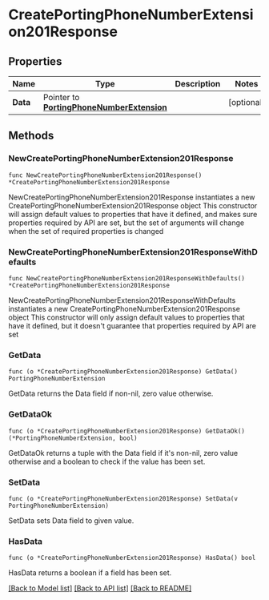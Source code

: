 # CreatePortingPhoneNumberExtension201Response

## Properties

Name | Type | Description | Notes
------------ | ------------- | ------------- | -------------
**Data** | Pointer to [**PortingPhoneNumberExtension**](PortingPhoneNumberExtension.md) |  | [optional] 

## Methods

### NewCreatePortingPhoneNumberExtension201Response

`func NewCreatePortingPhoneNumberExtension201Response() *CreatePortingPhoneNumberExtension201Response`

NewCreatePortingPhoneNumberExtension201Response instantiates a new CreatePortingPhoneNumberExtension201Response object
This constructor will assign default values to properties that have it defined,
and makes sure properties required by API are set, but the set of arguments
will change when the set of required properties is changed

### NewCreatePortingPhoneNumberExtension201ResponseWithDefaults

`func NewCreatePortingPhoneNumberExtension201ResponseWithDefaults() *CreatePortingPhoneNumberExtension201Response`

NewCreatePortingPhoneNumberExtension201ResponseWithDefaults instantiates a new CreatePortingPhoneNumberExtension201Response object
This constructor will only assign default values to properties that have it defined,
but it doesn't guarantee that properties required by API are set

### GetData

`func (o *CreatePortingPhoneNumberExtension201Response) GetData() PortingPhoneNumberExtension`

GetData returns the Data field if non-nil, zero value otherwise.

### GetDataOk

`func (o *CreatePortingPhoneNumberExtension201Response) GetDataOk() (*PortingPhoneNumberExtension, bool)`

GetDataOk returns a tuple with the Data field if it's non-nil, zero value otherwise
and a boolean to check if the value has been set.

### SetData

`func (o *CreatePortingPhoneNumberExtension201Response) SetData(v PortingPhoneNumberExtension)`

SetData sets Data field to given value.

### HasData

`func (o *CreatePortingPhoneNumberExtension201Response) HasData() bool`

HasData returns a boolean if a field has been set.


[[Back to Model list]](../README.md#documentation-for-models) [[Back to API list]](../README.md#documentation-for-api-endpoints) [[Back to README]](../README.md)


